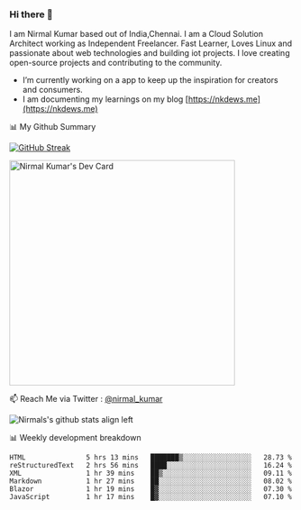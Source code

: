 ### Hi there 👋

 I am Nirmal Kumar based out of India,Chennai. I am a Cloud Solution Architect working as Independent Freelancer. Fast Learner, Loves Linux and passionate about web technologies and building iot projects. I love creating open-source projects and contributing to the community.

- I’m currently working on a app to keep up the inspiration for creators and consumers.
- I am documenting my learnings on my blog [https://nkdews.me](https://nkdews.me)


📊 My Github Summary

[![GitHub Streak](https://github-readme-streak-stats.herokuapp.com?user=nk-gears&theme=dark&hide_border=true&date_format=M%20j%5B%2C%20Y%5D)](https://git.io/streak-stats)

<a href="https://app.daily.dev/nirmal_kumar"><img src="https://api.daily.dev/devcards/a16cfcf02d384b16b41de71ce4d1d811.png?r=8ve" width="400" alt="Nirmal Kumar's Dev Card"/></a>

📫 Reach Me via  Twitter : [@nirmal_kumar](https://twitter.com/nirmal_kumar)

![Nirmals's github stats align left](https://github-readme-stats.vercel.app/api?username=nk-gears&show_icons=true)


📊 Weekly development breakdown

<!--START_SECTION:waka-->

```text
HTML               5 hrs 13 mins   ███████▒░░░░░░░░░░░░░░░░░   28.73 %
reStructuredText   2 hrs 56 mins   ████░░░░░░░░░░░░░░░░░░░░░   16.24 %
XML                1 hr 39 mins    ██▒░░░░░░░░░░░░░░░░░░░░░░   09.11 %
Markdown           1 hr 27 mins    ██░░░░░░░░░░░░░░░░░░░░░░░   08.02 %
Blazor             1 hr 19 mins    █▓░░░░░░░░░░░░░░░░░░░░░░░   07.30 %
JavaScript         1 hr 17 mins    █▓░░░░░░░░░░░░░░░░░░░░░░░   07.10 %
```

<!--END_SECTION:waka-->


